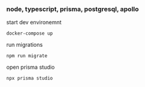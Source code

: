 ### node, typescript, prisma, postgresql, apollo

start dev environemnt
```
docker-compose up
```
run migrations
```
npm run migrate
```
open prisma studio
```
npx prisma studio
```